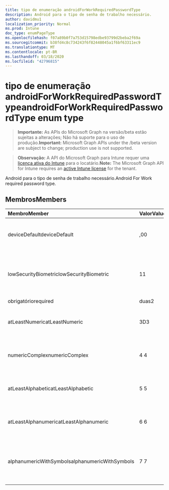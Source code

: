 ```yaml
---
title: tipo de enumeração androidForWorkRequiredPasswordType
description: Android para o tipo de senha de trabalho necessário.
author: davidmu1
localization_priority: Normal
ms.prod: Intune
doc_type: enumPageType
ms.openlocfilehash: f07a89b0f7a753d15798edbe93799d2beba2f69a
ms.sourcegitcommit: b38fd4c8c734243f6f82448045a1f6bf63311ec9
ms.translationtype: MT
ms.contentlocale: pt-BR
ms.lasthandoff: 03/18/2020
ms.locfileid: "42796815"
---
```

# <a name="androidforworkrequiredpasswordtype-enum-type"></a><span data-ttu-id="34c85-103">tipo de enumeração androidForWorkRequiredPasswordType</span><span class="sxs-lookup"><span data-stu-id="34c85-103">androidForWorkRequiredPasswordType enum type</span></span>

> <span data-ttu-id="34c85-104">**Importante:** As APIs do Microsoft Graph na versão/beta estão sujeitas a alterações; Não há suporte para o uso de produção.</span><span class="sxs-lookup"><span data-stu-id="34c85-104">**Important:** Microsoft Graph APIs under the /beta version are subject to change; production use is not supported.</span></span>

> <span data-ttu-id="34c85-105">**Observação:** A API do Microsoft Graph para Intune requer uma [licença ativa do Intune](https://go.microsoft.com/fwlink/?linkid=839381) para o locatário.</span><span class="sxs-lookup"><span data-stu-id="34c85-105">**Note:** The Microsoft Graph API for Intune requires an [active Intune license](https://go.microsoft.com/fwlink/?linkid=839381) for the tenant.</span></span>

<span data-ttu-id="34c85-106">Android para o tipo de senha de trabalho necessário.</span><span class="sxs-lookup"><span data-stu-id="34c85-106">Android For Work required password type.</span></span>

## <a name="members"></a><span data-ttu-id="34c85-107">Membros</span><span class="sxs-lookup"><span data-stu-id="34c85-107">Members</span></span>
|<span data-ttu-id="34c85-108">Membro</span><span class="sxs-lookup"><span data-stu-id="34c85-108">Member</span></span>|<span data-ttu-id="34c85-109">Valor</span><span class="sxs-lookup"><span data-stu-id="34c85-109">Value</span></span>|<span data-ttu-id="34c85-110">Descrição</span><span class="sxs-lookup"><span data-stu-id="34c85-110">Description</span></span>|
|:---|:---|:---|
|<span data-ttu-id="34c85-111">deviceDefault</span><span class="sxs-lookup"><span data-stu-id="34c85-111">deviceDefault</span></span>|<span data-ttu-id="34c85-112">,0</span><span class="sxs-lookup"><span data-stu-id="34c85-112">0</span></span>|<span data-ttu-id="34c85-113">Valor padrão do dispositivo, sem intenção.</span><span class="sxs-lookup"><span data-stu-id="34c85-113">Device default value, no intent.</span></span>|
|<span data-ttu-id="34c85-114">lowSecurityBiometric</span><span class="sxs-lookup"><span data-stu-id="34c85-114">lowSecurityBiometric</span></span>|<span data-ttu-id="34c85-115">1</span><span class="sxs-lookup"><span data-stu-id="34c85-115">1</span></span>|<span data-ttu-id="34c85-116">Senha com base em Biometria de segurança baixa necessária.</span><span class="sxs-lookup"><span data-stu-id="34c85-116">Low security biometrics based password required.</span></span>|
|<span data-ttu-id="34c85-117">obrigatório</span><span class="sxs-lookup"><span data-stu-id="34c85-117">required</span></span>|<span data-ttu-id="34c85-118">duas</span><span class="sxs-lookup"><span data-stu-id="34c85-118">2</span></span>|<span data-ttu-id="34c85-119">Obrigatório.</span><span class="sxs-lookup"><span data-stu-id="34c85-119">Required.</span></span>|
|<span data-ttu-id="34c85-120">atLeastNumeric</span><span class="sxs-lookup"><span data-stu-id="34c85-120">atLeastNumeric</span></span>|<span data-ttu-id="34c85-121">3D</span><span class="sxs-lookup"><span data-stu-id="34c85-121">3</span></span>|<span data-ttu-id="34c85-122">É necessário pelo menos a senha numérica.</span><span class="sxs-lookup"><span data-stu-id="34c85-122">At least numeric password required.</span></span>|
|<span data-ttu-id="34c85-123">numericComplex</span><span class="sxs-lookup"><span data-stu-id="34c85-123">numericComplex</span></span>|<span data-ttu-id="34c85-124">4 </span><span class="sxs-lookup"><span data-stu-id="34c85-124">4</span></span>|<span data-ttu-id="34c85-125">Senha numérica complexa obrigatória.</span><span class="sxs-lookup"><span data-stu-id="34c85-125">Numeric complex password required.</span></span>|
|<span data-ttu-id="34c85-126">atLeastAlphabetic</span><span class="sxs-lookup"><span data-stu-id="34c85-126">atLeastAlphabetic</span></span>|<span data-ttu-id="34c85-127">5 </span><span class="sxs-lookup"><span data-stu-id="34c85-127">5</span></span>|<span data-ttu-id="34c85-128">É necessária pelo menos a senha alfabética.</span><span class="sxs-lookup"><span data-stu-id="34c85-128">At least alphabetic password required.</span></span>|
|<span data-ttu-id="34c85-129">atLeastAlphanumeric</span><span class="sxs-lookup"><span data-stu-id="34c85-129">atLeastAlphanumeric</span></span>|<span data-ttu-id="34c85-130">6 </span><span class="sxs-lookup"><span data-stu-id="34c85-130">6</span></span>|<span data-ttu-id="34c85-131">É necessária pelo menos a senha alfanumérica.</span><span class="sxs-lookup"><span data-stu-id="34c85-131">At least alphanumeric password required.</span></span>|
|<span data-ttu-id="34c85-132">alphanumericWithSymbols</span><span class="sxs-lookup"><span data-stu-id="34c85-132">alphanumericWithSymbols</span></span>|<span data-ttu-id="34c85-133">7 </span><span class="sxs-lookup"><span data-stu-id="34c85-133">7</span></span>|<span data-ttu-id="34c85-134">É necessário pelo menos alfanumérico com senha de símbolo.</span><span class="sxs-lookup"><span data-stu-id="34c85-134">At least alphanumeric with symbols password required.</span></span>|



